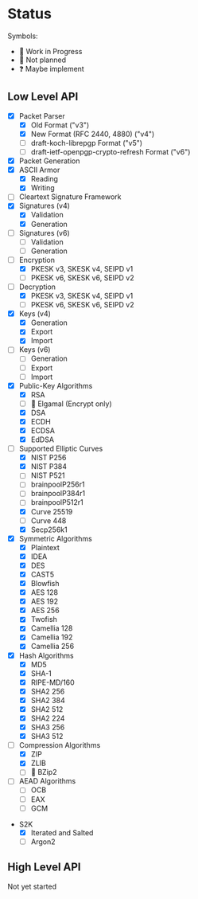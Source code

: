 # Status

Symbols:

- 🚧 Work in Progress
- 🚫 Not planned
- ❓ Maybe implement

## Low Level API

- [x] Packet Parser
  - [x] Old Format ("v3")
  - [x] New Format (RFC 2440, 4880) ("v4")
  - [ ] draft-koch-librepgp Format ("v5")
  - [ ] draft-ietf-openpgp-crypto-refresh Format ("v6")
- [x] Packet Generation
- [x] ASCII Armor
  - [x] Reading
  - [x] Writing
- [ ] Cleartext Signature Framework
- [x] Signatures (v4)
  - [x] Validation
  - [x] Generation
- [ ] Signatures (v6)
  - [ ] Validation
  - [ ] Generation
- [ ] Encryption
  - [x] PKESK v3, SKESK v4, SEIPD v1
  - [ ] PKESK v6, SKESK v6, SEIPD v2
- [ ] Decryption
  - [x] PKESK v3, SKESK v4, SEIPD v1
  - [ ] PKESK v6, SKESK v6, SEIPD v2
- [x] Keys (v4)
  - [x] Generation
  - [x] Export
  - [x] Import
- [ ] Keys (v6)
  - [ ] Generation
  - [ ] Export
  - [ ] Import
- [x] Public-Key Algorithms
  - [x] RSA
  - [ ] 🚫 Elgamal (Encrypt only)
  - [x] DSA
  - [x] ECDH
  - [x] ECDSA
  - [x] EdDSA
- [ ] Supported Elliptic Curves
  - [X] NIST P256
  - [X] NIST P384
  - [ ] NIST P521
  - [ ] brainpoolP256r1
  - [ ] brainpoolP384r1
  - [ ] brainpoolP512r1
  - [x] Curve 25519
  - [ ] Curve 448
  - [x] Secp256k1
- [x] Symmetric Algorithms
  - [x] Plaintext
  - [x] IDEA
  - [x] DES
  - [x] CAST5
  - [x] Blowfish
  - [x] AES 128
  - [x] AES 192
  - [x] AES 256
  - [x] Twofish
  - [x] Camellia 128
  - [x] Camellia 192
  - [x] Camellia 256
- [x] Hash Algorithms
  - [x] MD5
  - [x] SHA-1
  - [x] RIPE-MD/160
  - [x] SHA2 256
  - [x] SHA2 384
  - [x] SHA2 512
  - [x] SHA2 224
  - [x] SHA3 256
  - [x] SHA3 512
- [ ] Compression Algorithms
  - [x] ZIP
  - [x] ZLIB
  - [ ] 🚫 BZip2
- [ ] AEAD Algorithms
  - [ ] OCB
  - [ ] EAX
  - [ ] GCM
- S2K
  - [x] Iterated and Salted
  - [ ] Argon2

## High Level API

Not yet started
